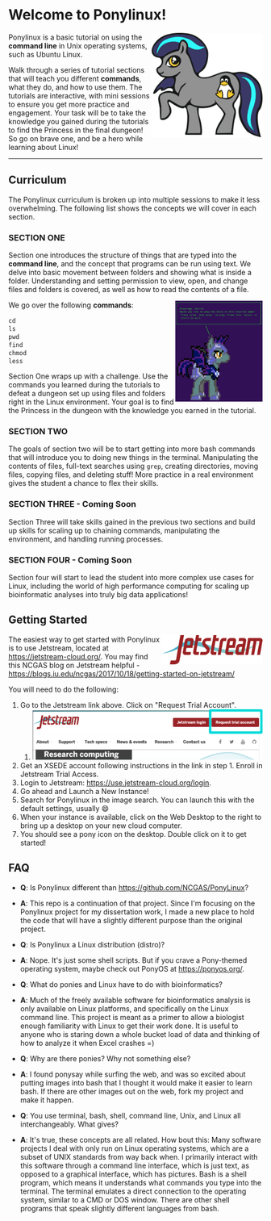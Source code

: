 # Welcome to Ponylinux! #
<img align="right" width="220" src="/Images/ponyicon.png" alt="Logo for Ponylinux, which is a blue pony with a streak through the mane">

Ponylinux is a basic tutorial on using the **command line** in Unix operating systems, such as Ubuntu Linux.


Walk through a series of tutorial sections that will teach you different **commands**, what they do, and how to use them. The tutorials are interactive, with mini sessions to ensure you get more practice and engagement. Your task will be to take the knowledge you gained during the tutorials to find the Princess in the final dungeon! So go on brave one, and be a hero while learning about Linux!

---
   
## Curriculum ##

The Ponylinux curriculum is broken up into multiple sessions to make it less overwhelming. The following list shows the concepts we will cover in each section.

### SECTION ONE ###

Section one introduces the structure of things that are typed into the **command line**, and the concept that programs can be run using text. We delve into basic movement between folders and showing what is inside a folder. Understanding and setting permission to view, open, and change files and folders is covered, as well as how to read the contents of a file.

<img align="right" src="/Images/pony.png" alt="Screen capture of game starting up." height="200" />

We go over the following **commands**:

```
cd
ls
pwd
find
chmod
less
```

Section One wraps up with a challenge. Use the commands you learned during the tutorials to defeat a dungeon set up using files and folders right in the Linux environment. Your goal is to find the Princess in the dungeon with the knowledge you earned in the tutorial.

### SECTION TWO ###

The goals of section two will be to start getting into more bash commands that will introduce you to doing new things in the terminal. Manipulating the contents of files, full-text searches using ```grep```, creating directories, moving files, copying files, and deleting stuff! More practice in a real environment gives the student a chance to flex their skills.

### SECTION THREE - Coming Soon ###

Section Three will take skills gained in the previous two sections and build up skills for scaling up to chaining commands, manipulating the environment, and handling running processes. 

### SECTION FOUR - Coming Soon ###

Section four will start to lead the student into more complex use cases for Linux, including the world of high performance computing for scaling up bioinformatic analyses into truly big data applications!

## Getting Started ##
<a href="https://jetstream-cloud.org/"><img align="right" src="/Images/jetstream-logo-web.png" alt="Jetstream Logo" width="200" /></a>
The easiest way to get started with Ponylinux is to use Jetstream, located at https://jetstream-cloud.org/. You may find this NCGAS blog on Jetstream helpful - https://blogs.iu.edu/ncgas/2017/10/18/getting-started-on-jetstream/

You will need to do the following:
1. Go to the Jetstream link above. Click on "Request Trial Account".
   1. <img src="/Images/screencapjetstream.png" alt="Screen capture of signing up for Jetstream." height="100" />
1. Get an XSEDE account following instructions in the link in step 1. Enroll in Jetstream Trial Access.
1. Login to Jetstream: https://use.jetstream-cloud.org/login.
1. Go ahead and Launch a New Instance!
1. Search for Ponylinux in the image search. You can launch this with the default settings, usually :smile:
1. When your instance is available, click on the Web Desktop to the right to bring up a desktop on your new cloud computer.
1. You should see a pony icon on the desktop. Double click on it to get started!
## FAQ ##
* **Q**: Is Ponylinux different than https://github.com/NCGAS/PonyLinux?
* **A**: This repo is a continuation of that project. Since I'm focusing on the Ponylinux project for my dissertation work, I made a new place to hold the code that will have a slightly different purpose than the original project.

* **Q**: Is Ponylinux a Linux distribution (distro)?
* **A**: Nope. It's just some shell scripts. But if you crave a Pony-themed operating system, maybe check out PonyOS at https://ponyos.org/.

* **Q**: What do ponies and Linux have to do with bioinformatics?
* **A**: Much of the freely available software for bioinformatics analysis is only available on Linux platforms, and specifically on the Linux command line. This project is meant as a primer to allow a biologist enough familiarity with Linux to get their work done. It is useful to anyone who is staring down a whole bucket load of data and thinking of how to analyze it when Excel crashes =)

* **Q**: Why are there ponies? Why not something else?
* **A**: I found ponysay while surfing the web, and was so excited about putting images into bash that I thought it would make it easier to learn bash. If there are other images out on the web, fork my project and make it happen.

* **Q**: You use terminal, bash, shell, command line, Unix, and Linux all interchangeably. What gives?
* **A**: It's true, these concepts are all related. How bout this: Many software projects I deal with only run on Linux operating systems, which are a subset of UNIX standards from way back when. I primarily interact with this software through a command line interface, which is just text, as opposed to a graphical interface, which has pictures. Bash is a shell program, which means it understands what commands you type into the terminal. The terminal emulates a direct connection to the operating system, similar to a CMD or DOS window. There are other shell programs that speak slightly different languages from bash.



